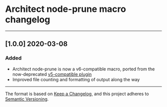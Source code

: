 # Architect node-prune macro changelog

---

## [1.0.0] 2020-03-08

### Added

- Architect node-prune is now a v6-compatible macro, ported from the now-deprecated [v5-compatible plugin](https://github.com/architect/arc-plugin-node-prune)
- Improved file counting and formatting of output along the way

---

The format is based on [Keep a Changelog](https://keepachangelog.com/en/1.0.0/), and this project adheres to [Semantic Versioning](https://semver.org/spec/v2.0.0.html).
